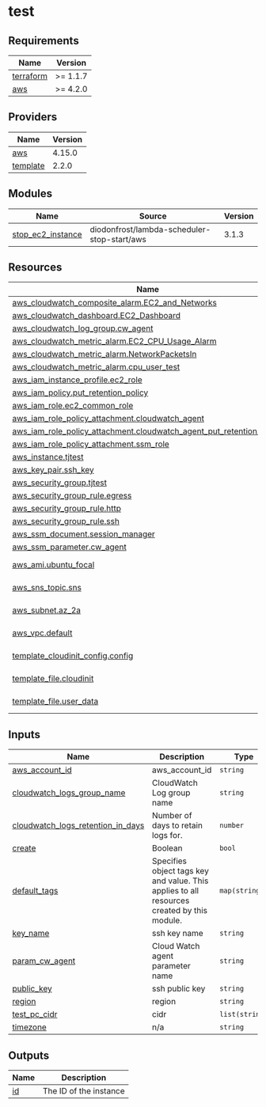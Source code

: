 # test

<!-- BEGINNING OF PRE-COMMIT-TERRAFORM DOCS HOOK -->
## Requirements

| Name | Version |
|------|---------|
| <a name="requirement_terraform"></a> [terraform](#requirement\_terraform) | >= 1.1.7 |
| <a name="requirement_aws"></a> [aws](#requirement\_aws) | >= 4.2.0 |

## Providers

| Name | Version |
|------|---------|
| <a name="provider_aws"></a> [aws](#provider\_aws) | 4.15.0 |
| <a name="provider_template"></a> [template](#provider\_template) | 2.2.0 |

## Modules

| Name | Source | Version |
|------|--------|---------|
| <a name="module_stop_ec2_instance"></a> [stop\_ec2\_instance](#module\_stop\_ec2\_instance) | diodonfrost/lambda-scheduler-stop-start/aws | 3.1.3 |

## Resources

| Name | Type |
|------|------|
| [aws_cloudwatch_composite_alarm.EC2_and_Networks](https://registry.terraform.io/providers/hashicorp/aws/latest/docs/resources/cloudwatch_composite_alarm) | resource |
| [aws_cloudwatch_dashboard.EC2_Dashboard](https://registry.terraform.io/providers/hashicorp/aws/latest/docs/resources/cloudwatch_dashboard) | resource |
| [aws_cloudwatch_log_group.cw_agent](https://registry.terraform.io/providers/hashicorp/aws/latest/docs/resources/cloudwatch_log_group) | resource |
| [aws_cloudwatch_metric_alarm.EC2_CPU_Usage_Alarm](https://registry.terraform.io/providers/hashicorp/aws/latest/docs/resources/cloudwatch_metric_alarm) | resource |
| [aws_cloudwatch_metric_alarm.NetworkPacketsIn](https://registry.terraform.io/providers/hashicorp/aws/latest/docs/resources/cloudwatch_metric_alarm) | resource |
| [aws_cloudwatch_metric_alarm.cpu_user_test](https://registry.terraform.io/providers/hashicorp/aws/latest/docs/resources/cloudwatch_metric_alarm) | resource |
| [aws_iam_instance_profile.ec2_role](https://registry.terraform.io/providers/hashicorp/aws/latest/docs/resources/iam_instance_profile) | resource |
| [aws_iam_policy.put_retention_policy](https://registry.terraform.io/providers/hashicorp/aws/latest/docs/resources/iam_policy) | resource |
| [aws_iam_role.ec2_common_role](https://registry.terraform.io/providers/hashicorp/aws/latest/docs/resources/iam_role) | resource |
| [aws_iam_role_policy_attachment.cloudwatch_agent](https://registry.terraform.io/providers/hashicorp/aws/latest/docs/resources/iam_role_policy_attachment) | resource |
| [aws_iam_role_policy_attachment.cloudwatch_agent_put_retention_policy](https://registry.terraform.io/providers/hashicorp/aws/latest/docs/resources/iam_role_policy_attachment) | resource |
| [aws_iam_role_policy_attachment.ssm_role](https://registry.terraform.io/providers/hashicorp/aws/latest/docs/resources/iam_role_policy_attachment) | resource |
| [aws_instance.tjtest](https://registry.terraform.io/providers/hashicorp/aws/latest/docs/resources/instance) | resource |
| [aws_key_pair.ssh_key](https://registry.terraform.io/providers/hashicorp/aws/latest/docs/resources/key_pair) | resource |
| [aws_security_group.tjtest](https://registry.terraform.io/providers/hashicorp/aws/latest/docs/resources/security_group) | resource |
| [aws_security_group_rule.egress](https://registry.terraform.io/providers/hashicorp/aws/latest/docs/resources/security_group_rule) | resource |
| [aws_security_group_rule.http](https://registry.terraform.io/providers/hashicorp/aws/latest/docs/resources/security_group_rule) | resource |
| [aws_security_group_rule.ssh](https://registry.terraform.io/providers/hashicorp/aws/latest/docs/resources/security_group_rule) | resource |
| [aws_ssm_document.session_manager](https://registry.terraform.io/providers/hashicorp/aws/latest/docs/resources/ssm_document) | resource |
| [aws_ssm_parameter.cw_agent](https://registry.terraform.io/providers/hashicorp/aws/latest/docs/resources/ssm_parameter) | resource |
| [aws_ami.ubuntu_focal](https://registry.terraform.io/providers/hashicorp/aws/latest/docs/data-sources/ami) | data source |
| [aws_sns_topic.sns](https://registry.terraform.io/providers/hashicorp/aws/latest/docs/data-sources/sns_topic) | data source |
| [aws_subnet.az_2a](https://registry.terraform.io/providers/hashicorp/aws/latest/docs/data-sources/subnet) | data source |
| [aws_vpc.default](https://registry.terraform.io/providers/hashicorp/aws/latest/docs/data-sources/vpc) | data source |
| [template_cloudinit_config.config](https://registry.terraform.io/providers/hashicorp/template/latest/docs/data-sources/cloudinit_config) | data source |
| [template_file.cloudinit](https://registry.terraform.io/providers/hashicorp/template/latest/docs/data-sources/file) | data source |
| [template_file.user_data](https://registry.terraform.io/providers/hashicorp/template/latest/docs/data-sources/file) | data source |

## Inputs

| Name | Description | Type | Default | Required |
|------|-------------|------|---------|:--------:|
| <a name="input_aws_account_id"></a> [aws\_account\_id](#input\_aws\_account\_id) | aws\_account\_id | `string` | n/a | yes |
| <a name="input_cloudwatch_logs_group_name"></a> [cloudwatch\_logs\_group\_name](#input\_cloudwatch\_logs\_group\_name) | CloudWatch Log group name | `string` | `"syslog"` | no |
| <a name="input_cloudwatch_logs_retention_in_days"></a> [cloudwatch\_logs\_retention\_in\_days](#input\_cloudwatch\_logs\_retention\_in\_days) | Number of days to retain logs for. | `number` | `14` | no |
| <a name="input_create"></a> [create](#input\_create) | Boolean | `bool` | `false` | no |
| <a name="input_default_tags"></a> [default\_tags](#input\_default\_tags) | Specifies object tags key and value. This applies to all resources created by this module. | `map(string)` | n/a | yes |
| <a name="input_key_name"></a> [key\_name](#input\_key\_name) | ssh key name | `string` | `""` | no |
| <a name="input_param_cw_agent"></a> [param\_cw\_agent](#input\_param\_cw\_agent) | Cloud Watch agent parameter name | `string` | n/a | yes |
| <a name="input_public_key"></a> [public\_key](#input\_public\_key) | ssh public key | `string` | `""` | no |
| <a name="input_region"></a> [region](#input\_region) | region | `string` | n/a | yes |
| <a name="input_test_pc_cidr"></a> [test\_pc\_cidr](#input\_test\_pc\_cidr) | cidr | `list(string)` | `[]` | no |
| <a name="input_timezone"></a> [timezone](#input\_timezone) | n/a | `string` | `"Asia/Seoul"` | no |

## Outputs

| Name | Description |
|------|-------------|
| <a name="output_id"></a> [id](#output\_id) | The ID of the instance |
<!-- END OF PRE-COMMIT-TERRAFORM DOCS HOOK -->
